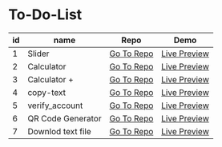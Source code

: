 # To-Do-List


|id|name|Repo|Demo|
|---|---|---|---|
|1|Slider|[Go To Repo](https://github.com/ahmedmohamedag/Slider-Task )|[Live Preview ](https://ahmedmohamedag.github.io/Slider-Task/ )|
| 2 | Calculator |[Go To Repo](https://github.com/ahmedmohamedag/Calculator )|[Live Preview ](https://ahmedmohamedag.github.io/Calculator/  )|
| 3 | Calculator + |[Go To Repo](https://github.com/ahmedmohamedag/calculator_0)|[Live Preview ]( https://ahmedmohamedag.github.io/calculator_0/ )|
| 4 | copy-text |[Go To Repo]( https://github.com/ahmedmohamedag/copy-text )|[Live Preview ]( https://ahmedmohamedag.github.io/copy-text/ )|
| 5 | verify_account |[Go To Repo]( https://github.com/ahmedmohamedag/verify_account )|[Live Preview ](https://ahmedmohamedag.github.io/verify_account/  )|
| 6 | QR Code Generator |[Go To Repo]( https://github.com/ahmedmohamedag/QR-Generator)|[Live Preview ]( https://ahmedmohamedag.github.io/QR-Generator/ )|
| 7 | Downlod text file|[Go To Repo](https://github.com/ahmedmohamedag/Downlod-file)|[Live Preview ](https://ahmedmohamedag.github.io/Downlod-file/)|
